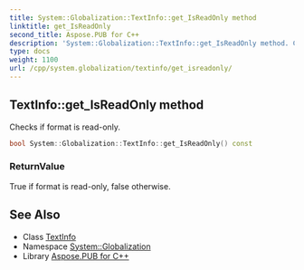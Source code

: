 ```yaml
---
title: System::Globalization::TextInfo::get_IsReadOnly method
linktitle: get_IsReadOnly
second_title: Aspose.PUB for C++
description: 'System::Globalization::TextInfo::get_IsReadOnly method. Checks if format is read-only in C++.'
type: docs
weight: 1100
url: /cpp/system.globalization/textinfo/get_isreadonly/
---
```

## TextInfo::get_IsReadOnly method


Checks if format is read-only.

```cpp
bool System::Globalization::TextInfo::get_IsReadOnly() const
```


### ReturnValue

True if format is read-only, false otherwise.

## See Also

* Class [TextInfo](../)
* Namespace [System::Globalization](../../)
* Library [Aspose.PUB for C++](../../../)
